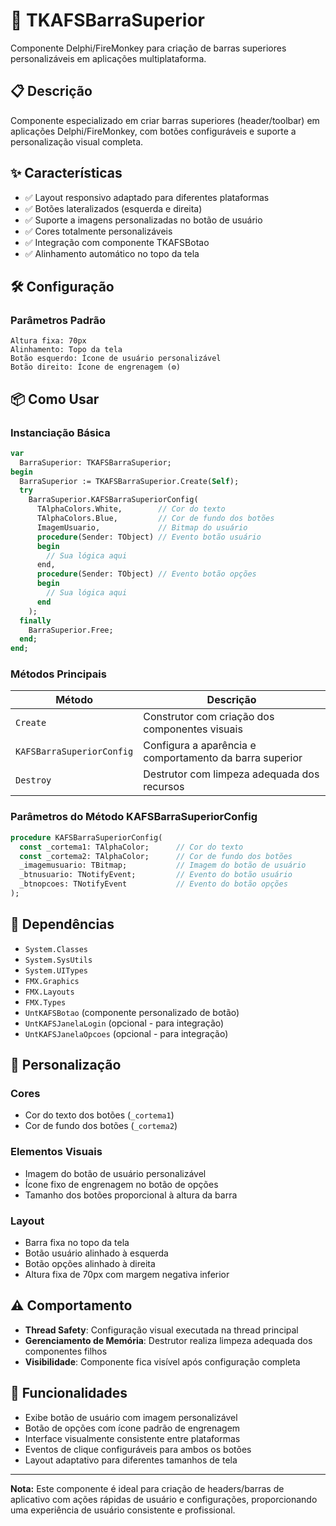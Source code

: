 # 🚀 TKAFSBarraSuperior

Componente Delphi/FireMonkey para criação de barras superiores personalizáveis em aplicações multiplataforma.

## 📋 Descrição

Componente especializado em criar barras superiores (header/toolbar) em aplicações Delphi/FireMonkey, com botões configuráveis e suporte a personalização visual completa.

## ✨ Características

- ✅ Layout responsivo adaptado para diferentes plataformas
- ✅ Botões lateralizados (esquerda e direita)
- ✅ Suporte a imagens personalizadas no botão de usuário
- ✅ Cores totalmente personalizáveis
- ✅ Integração com componente TKAFSBotao
- ✅ Alinhamento automático no topo da tela

## 🛠️ Configuração

### Parâmetros Padrão

```
Altura fixa: 70px
Alinhamento: Topo da tela
Botão esquerdo: Ícone de usuário personalizável
Botão direito: Ícone de engrenagem (⚙)
```

## 📦 Como Usar

### Instanciação Básica

```pascal
var
  BarraSuperior: TKAFSBarraSuperior;
begin
  BarraSuperior := TKAFSBarraSuperior.Create(Self);
  try
    BarraSuperior.KAFSBarraSuperiorConfig(
      TAlphaColors.White,        // Cor do texto
      TAlphaColors.Blue,         // Cor de fundo dos botões
      ImagemUsuario,             // Bitmap do usuário
      procedure(Sender: TObject) // Evento botão usuário
      begin
        // Sua lógica aqui
      end,
      procedure(Sender: TObject) // Evento botão opções
      begin
        // Sua lógica aqui
      end
    );
  finally
    BarraSuperior.Free;
  end;
end;
```

### Métodos Principais

| Método | Descrição |
|--------|-----------|
| `Create` | Construtor com criação dos componentes visuais |
| `KAFSBarraSuperiorConfig` | Configura a aparência e comportamento da barra superior |
| `Destroy` | Destrutor com limpeza adequada dos recursos |

### Parâmetros do Método KAFSBarraSuperiorConfig

```pascal
procedure KAFSBarraSuperiorConfig(
  const _cortema1: TAlphaColor;      // Cor do texto
  const _cortema2: TAlphaColor;      // Cor de fundo dos botões
  _imagemusuario: TBitmap;           // Imagem do botão de usuário
  _btnusuario: TNotifyEvent;         // Evento do botão usuário
  _btnopcoes: TNotifyEvent           // Evento do botão opções
);
```

## 🔧 Dependências

- `System.Classes`
- `System.SysUtils`
- `System.UITypes`
- `FMX.Graphics`
- `FMX.Layouts`
- `FMX.Types`
- `UntKAFSBotao` (componente personalizado de botão)
- `UntKAFSJanelaLogin` (opcional - para integração)
- `UntKAFSJanelaOpcoes` (opcional - para integração)

## 🎨 Personalização

### Cores
- Cor do texto dos botões (`_cortema1`)
- Cor de fundo dos botões (`_cortema2`)

### Elementos Visuais
- Imagem do botão de usuário personalizável
- Ícone fixo de engrenagem no botão de opções
- Tamanho dos botões proporcional à altura da barra

### Layout
- Barra fixa no topo da tela
- Botão usuário alinhado à esquerda
- Botão opções alinhado à direita
- Altura fixa de 70px com margem negativa inferior

## ⚠️ Comportamento

- **Thread Safety**: Configuração visual executada na thread principal
- **Gerenciamento de Memória**: Destrutor realiza limpeza adequada dos componentes filhos
- **Visibilidade**: Componente fica visível após configuração completa

## 🎯 Funcionalidades

- Exibe botão de usuário com imagem personalizável
- Botão de opções com ícone padrão de engrenagem
- Interface visualmente consistente entre plataformas
- Eventos de clique configuráveis para ambos os botões
- Layout adaptativo para diferentes tamanhos de tela

---

**Nota:** Este componente é ideal para criação de headers/barras de aplicativo com ações rápidas de usuário e configurações, proporcionando uma experiência de usuário consistente e profissional.
